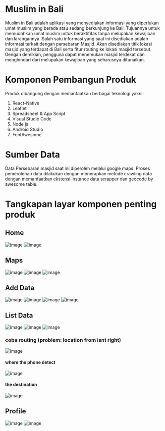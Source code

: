 # Muslim in Bali
Muslim in Bali adalah aplikasi yang menyediakan informasi yang diperlukan umat muslim yang berada atau sedang berkunjung ke Bali. Tujuannya untuk memudahkan umat muslim untuk beraktifitas tanpa melupakan kewajiban dan larangannya. Salah satu informasi yang saat ini disediakan adalah informasi terkait dengan persebaran Masjid. Akan disediakan titik lokasi masjid yang terdapat di Bali serta fitur routing ke lokasi masjid tersebut. Dengan demikian, pengguna dapat menemukan masjid terdekat dan menghindari dari melupakan kewajiban yang seharusnya ditunaikan.

# Komponen Pembangun Produk
Produk dibangung dengan memanfaatkan berbagai teknologi yakni:
1. React-Native
2. Leaflet
3. Spreadsheet & App Script
4. Visual Studio Code
5. Node js
6. Android Studio
7. FontAwesome

# Sumber Data
Data Persebaran masjid saat ini diperoleh melalui google maps. Proses pemerolehan data dilakukan dengan menerapkan metode crawling data dengan memanfaatkan ekstensi instance data scrapper dan geocode by awesome table.

# Tangkapan layar komponen penting produk
## Home
![image](https://github.com/elyueich/PGPBLResponsi/assets/142762429/fd1d9e1b-5e32-45d0-b444-755986db0268)
![image](https://github.com/elyueich/PGPBLResponsi/assets/142762429/9e147e42-1a99-49f9-be39-8fa9c9ab7687)

## Maps
![image](https://github.com/elyueich/PGPBLResponsi/assets/142762429/29bac568-5221-4828-badf-a979289cdc99)
![image](https://github.com/elyueich/PGPBLResponsi/assets/142762429/98f6ada3-e399-4429-adee-ff5073fc517e)
![image](https://github.com/elyueich/PGPBLResponsi/assets/142762429/bb1f4587-5dc2-4f02-8c93-fbc2fe027dae)

## Add Data
![image](https://github.com/elyueich/PGPBLResponsi/assets/142762429/3791406f-2d16-4436-883a-8cdcdf05c93b)
![image](https://github.com/elyueich/PGPBLResponsi/assets/142762429/66a7f51f-3c36-4beb-8476-0c004e77ff63)
![image](https://github.com/elyueich/PGPBLResponsi/assets/142762429/57cc1c1b-8773-4c85-9cc8-27871b097b4f)
![image](https://github.com/elyueich/PGPBLResponsi/assets/142762429/3ffbfe2d-ec53-4f68-9c35-ca6e45f7dc55)

## List Data
![image](https://github.com/elyueich/PGPBLResponsi/assets/142762429/7e03d0a2-b75d-45a5-b004-459e905b3f53)
![image](https://github.com/elyueich/PGPBLResponsi/assets/142762429/8559ae8c-0325-4afc-b304-daf3d172e287)
![image](https://github.com/elyueich/PGPBLResponsi/assets/142762429/834f54a3-1de7-42a5-aeb0-cd53e2de12af)

### coba routing (problem: location from isnt right)
![image](https://github.com/elyueich/PGPBLResponsi/assets/142762429/4bf50098-e64a-4a56-a3f3-ad4759623a7d)
#### where the phone detect
![image](https://github.com/elyueich/PGPBLResponsi/assets/142762429/8b6b4083-b1c7-43a8-8ba7-dbf331fd33aa)
#### the destination
![image](https://github.com/elyueich/PGPBLResponsi/assets/142762429/c54672f6-5e5c-42ac-8cbf-05c1515853f8)

## Profile
![image](https://github.com/elyueich/PGPBLResponsi/assets/142762429/043b31ab-b543-405c-90b1-4c865e739cd3)
![image](https://github.com/elyueich/PGPBLResponsi/assets/142762429/b719d651-d472-4877-af66-5b86e6aaafca)














